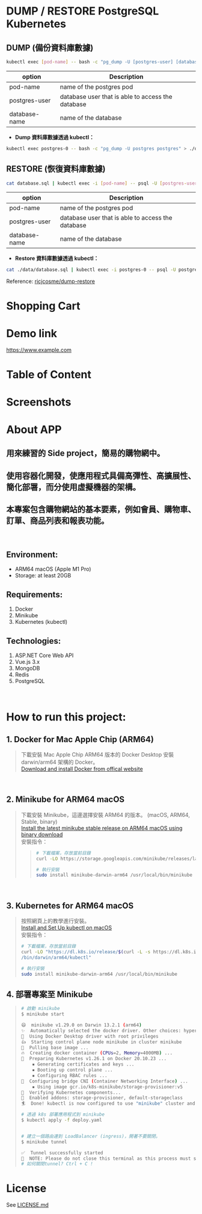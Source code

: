 # DUMP / RESTORE PostgreSQL Kubernetes

## DUMP (備份資料庫數據)

```bash
kubectl exec [pod-name] -- bash -c "pg_dump -U [postgres-user] [database-name]" > database.sql
```
| option        | Description                                       |
| ------------- | ------------------------------------------------- |
| pod-name      | name of the postgres pod                          |
| postgres-user | database user that is able to access the database |
| database-name | name of the database                              |

* **Dump 資料庫數據透過 kubectl：**
```bash
kubectl exec postgres-0 -- bash -c "pg_dump -U postgres postgres" > ./data/> database_new.sql 
```

## RESTORE (恢復資料庫數據)
```bash
cat database.sql | kubectl exec -i [pod-name] -- psql -U [postgres-user] -d [database-name]
```
| option        | Description                                       |
| ------------- | ------------------------------------------------- |
| pod-name      | name of the postgres pod                          |
| postgres-user | database user that is able to access the database |
| database-name | name of the database                              |

* **Restore 資料庫數據透過 kubectl：**
```bash
cat ./data/database.sql | kubectl exec -i postgres-0 -- psql -U postgres -d postgres
```
Reference:
[ricjcosme/dump-restore](https://gist.github.com/ricjcosme/cf576d3d4272cc35de1335a98c547da6)




# Shopping Cart

# Demo link
https://www.example.com
# Table of Content

# Screenshots

# About APP
## 用來練習的 Side project，簡易的購物網中。
## 使用容器化開發，使應用程式具備高彈性、高擴展性、簡化部署，而分使用虛擬機器的架構。
## 本專案包含購物網站的基本要素，例如會員、購物車、訂單、商品列表和報表功能。
<br />

## Environment:
* ARM64 macOS (Apple M1 Pro)
* Storage: at least 20GB
## Requirements:
1. Docker
2. Minikube
3. Kubernetes (kubectl)
## Technologies:
1. ASP.NET Core Web API
2. Vue.js 3.x
2. MongoDB
3. Redis
4. PostgreSQL

<br/>

# How to run this project:
## 1. Docker for Mac Apple Chip (ARM64)
> 下載安裝 Mac Apple Chip ARM64 版本的 Docker Desktop 安裝 darwin/arm64 架構的 Docker。\
> [Download and install Docker from offical website](https://www.docker.com/)


<br />

## 2. Minikube for ARM64 macOS 
> 下載安裝 Minikube，這邊選擇安裝 ARM64 的版本。 (macOS, ARM64, Stable, binary)\
> [Install the latest minikube stable release on ARM64 macOS using binary download](https://minikube.sigs.k8s.io/docs/start/)
> <br />
> 安裝指令：
>> ```bash
>> # 下載檔案，存放當前目錄
>> curl -LO https://storage.googleapis.com/minikube/releases/latest/minikube-darwin-arm64
>> 
>> # 執行安裝
>> sudo install minikube-darwin-arm64 /usr/local/bin/minikube
>> ```

<br />

## 3. Kubernetes for ARM64 macOS
> 按照網頁上的教學進行安裝。\
> [Install and Set Up kubectl on macOS](https://kubernetes.io/docs/tasks/tools/install-kubectl-macos/)\
> 安裝指令：
> ```bash
> # 下載檔案，存放當前目錄
> curl -LO "https://dl.k8s.io/release/$(curl -L -s https://dl.k8s.io/release/stable.txt)\
> /bin/darwin/arm64/kubectl"
>
> # 執行安裝
> sudo install minikube-darwin-arm64 /usr/local/bin/minikube
> ```
> 

## 4. 部署專案至 Minikube
>
> ```bash
> # 啟動 minikube
> $ minikube start
>
> 😄  minikube v1.29.0 on Darwin 13.2.1 (arm64)
> ✨  Automatically selected the docker driver. Other choices: hyperkit, parallels, virtualbox, ssh
> 📌  Using Docker Desktop driver with root privileges
> 👍  Starting control plane node minikube in cluster minikube
> 🚜  Pulling base image ...
> 🔥  Creating docker container (CPUs=2, Memory=4000MB) ...
> 🐳  Preparing Kubernetes v1.26.1 on Docker 20.10.23 ...
>     ▪ Generating certificates and keys ...
>     ▪ Booting up control plane ...
>     ▪ Configuring RBAC rules ...
> 🔗  Configuring bridge CNI (Container Networking Interface) ...
>     ▪ Using image gcr.io/k8s-minikube/storage-provisioner:v5
> 🔎  Verifying Kubernetes components...
> 🌟  Enabled addons: storage-provisioner, default-storageclass
> 🏄  Done! kubectl is now configured to use "minikube" cluster and "default" namespace by default
> 
> # 透過 k8s 部署應用程式到 minikube
> $ kubectl apply -f deploy.yaml
> 
> 
> # 建立一個路由連到 LoadBalancer (ingress)，開著不要關閉。
> $ minikube tunnel
> 
> ✅  Tunnel successfully started
> 📌  NOTE: Please do not close this terminal as this process must stay alive for the tunnel to be accessible ...
> # 如何關閉tunnel? Ctrl + C !
> ```
>

# License
See [LICENSE.md](/LICENSE.md)